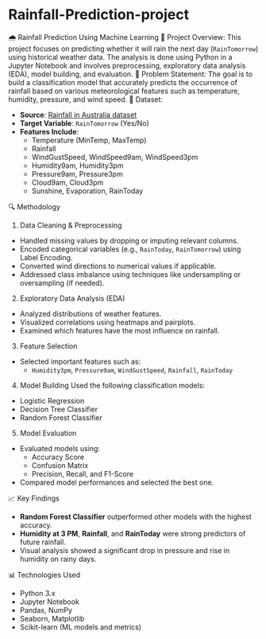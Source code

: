 # Rainfall-Prediction-project
🌧️ Rainfall Prediction Using Machine Learning
📌 Project Overview:
This project focuses on predicting whether it will rain the next day (`RainTomorrow`) using historical weather data. The analysis is done using Python in a Jupyter Notebook and involves preprocessing, exploratory data analysis (EDA), model building, and evaluation.
🧠 Problem Statement:
The goal is to build a classification model that accurately predicts the occurrence of rainfall based on various meteorological features such as temperature, humidity, pressure, and wind speed.
📁 Dataset:
- **Source**: [Rainfall in Australia dataset](https://www.kaggle.com/datasets/jsphyg/weather-dataset-rattle-package)
- **Target Variable**: `RainTomorrow` (Yes/No)
- **Features Include**:
  - Temperature (MinTemp, MaxTemp)
  - Rainfall
  - WindGustSpeed, WindSpeed9am, WindSpeed3pm
  - Humidity9am, Humidity3pm
  - Pressure9am, Pressure3pm
  - Cloud9am, Cloud3pm
  - Sunshine, Evaporation, RainToday

🔍 Methodology
1. Data Cleaning & Preprocessing
- Handled missing values by dropping or imputing relevant columns.
- Encoded categorical variables (e.g., `RainToday`, `RainTomorrow`) using Label Encoding.
- Converted wind directions to numerical values if applicable.
- Addressed class imbalance using techniques like undersampling or oversampling (if needed).

2. Exploratory Data Analysis (EDA)
- Analyzed distributions of weather features.
- Visualized correlations using heatmaps and pairplots.
- Examined which features have the most influence on rainfall.

3. Feature Selection
- Selected important features such as:
  - `Humidity3pm`, `Pressure9am`, `WindGustSpeed`, `Rainfall`, `RainToday`

4. Model Building
Used the following classification models:
- Logistic Regression
- Decision Tree Classifier
- Random Forest Classifier

5. Model Evaluation
- Evaluated models using:
  - Accuracy Score
  - Confusion Matrix
  - Precision, Recall, and F1-Score
- Compared model performances and selected the best one.

📈 Key Findings
- **Random Forest Classifier** outperformed other models with the highest accuracy.
- **Humidity at 3 PM**, **Rainfall**, and **RainToday** were strong predictors of future rainfall.
- Visual analysis showed a significant drop in pressure and rise in humidity on rainy days.

📊 Technologies Used
- Python 3.x
- Jupyter Notebook
- Pandas, NumPy
- Seaborn, Matplotlib
- Scikit-learn (ML models and metrics)
